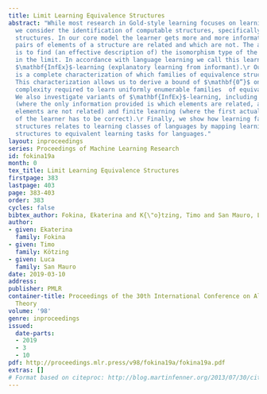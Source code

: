 ```yaml
---
title: Limit Learning Equivalence Structures
abstract: "While most research in Gold-style learning focuses on learning formal languages,
  we consider the identification of computable structures, specifically equivalence
  structures. In our core model the learner gets more and more information about which
  pairs of elements of a structure are related and which are not. The aim of the learner
  is to find (an effective description of) the isomorphism type of the structure presented
  in the limit. In accordance with language learning we call this learning criterion
  $\mathbf{InfEx}$-learning (explanatory learning from informant).\r Our main contribution
  is a complete characterization of which families of equivalence structures are  $\mathbf{InfEx}$-learnable.
  This characterization allows us to derive a bound of $\mathbf{0”}$ on the computational
  complexity required to learn uniformly enumerable families  of equivalence structures.
  We also investigate variants of $\mathbf{InfEx}$-learning, including learning from text
  (where the only information provided is which elements are related, and not which
  elements are not related) and finite learning (where the first actual conjecture
  of the learner has to be correct).\r Finally, we show how learning families of
  structures relates to learning classes of languages by mapping learning tasks for
  structures to equivalent learning tasks for languages."
layout: inproceedings
series: Proceedings of Machine Learning Research
id: fokina19a
month: 0
tex_title: Limit Learning Equivalence Structures
firstpage: 383
lastpage: 403
page: 383-403
order: 383
cycles: false
bibtex_author: Fokina, Ekaterina and K{\"o}tzing, Timo and San Mauro, Luca
author:
- given: Ekaterina
  family: Fokina
- given: Timo
  family: Kötzing
- given: Luca
  family: San Mauro
date: 2019-03-10
address: 
publisher: PMLR
container-title: Proceedings of the 30th International Conference on Algorithmic Learning
  Theory
volume: '98'
genre: inproceedings
issued:
  date-parts:
  - 2019
  - 3
  - 10
pdf: http://proceedings.mlr.press/v98/fokina19a/fokina19a.pdf
extras: []
# Format based on citeproc: http://blog.martinfenner.org/2013/07/30/citeproc-yaml-for-bibliographies/
---
```

